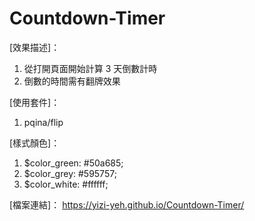# Countdown-Timer

[效果描述]：
1. 從打開頁面開始計算 3 天倒數計時
2. 倒數的時間需有翻牌效果

[使用套件]：
1. pqina/flip

[樣式顏色]：
1. $color_green: #50a685;
2. $color_grey: #595757;
3. $color_white: #ffffff;

[檔案連結]： https://yizi-yeh.github.io/Countdown-Timer/

